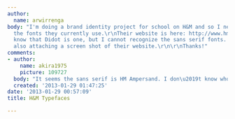 ```yaml
---
author:
  name: arwirrenga
body: "I'm doing a brand identity project for school on H&M and so I need help identifying
  the fonts they currently use.\r\nTheir website is here: http://www.hm.com/us/\r\n\r\nI
  know that Didot is one, but I cannot recognize the sans serif fonts. Please help.\r\nI'm
  also attaching a screen shot of their website.\r\n\r\nThanks!"
comments:
- author:
    name: akira1975
    picture: 109727
  body: "It seems the sans serif is HM Ampersand. I don\u2019t know who designed it."
  created: '2013-01-29 01:47:25'
date: '2013-01-29 00:57:09'
title: H&M Typefaces

---
```

